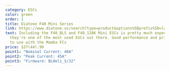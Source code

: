 ```yaml
---
category: ESCs
color: green
order: 1
title: Diatone F40 Mini Series
link: https://www.diatone.us/search?type=product&options%5Bprefix%5D=last&options%5Bunavailable_products%5D=last&q=mamba+mini+4in1
text: Including the F40_BLS and F40_128K Mini ESCs is pretty much expected,
  they're one of the most used ESCs out there. Good performance and price, easy
  to use with the Mamba FCs
price: $37(44).99
point1: "Nominal Current: 40A"
point2: "Peak Current: 45A"
point3: "Firmware: BLHeli_S/32"
---
```

